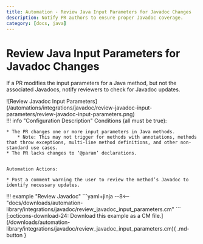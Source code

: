 ```yaml
---
title: Automation - Review Java Input Parameters for Javadoc Changes
description: Notify PR authors to ensure proper Javadoc coverage.
category: [docs, java]
---
```

# Review Java Input Parameters for Javadoc Changes

If a PR modifies the input parameters for a Java method, but not the associated Javadocs, notify reviewers to check for Javadoc updates.

<div class="automationImage" markdown="1">
![Review Javadoc Input Parameters](/automations/integrations/javadoc/review-javadoc-input-parameters/review-javadoc-input-parameters.png)
</div>
<div class="automationDescription" markdown="1">
!!! info "Configuration Description"
    Conditions (all must be true):

    * The PR changes one or more input parameters in Java methods.
        * Note: This may not trigger for methods with annotations, methods that throw exceptions, multi-line method definitions, and other non-standard use cases.
    * The PR lacks changes to ‘@param’ declarations.


    Automation Actions:

    * Post a comment warning the user to review the method’s Javadoc to identify necessary updates.

</div>
<div class="automationExample" markdown="1">
!!! example "Review Javadoc"
    ```yaml+jinja
    --8<-- "docs/downloads/automation-library/integrations/javadoc/review_javadoc_input_parameters.cm"
    ```
    <div class="result" markdown>
      <span>
      [:octicons-download-24: Download this example as a CM file.](/downloads/automation-library/integrations/javadoc/review_javadoc_input_parameters.cm){ .md-button }
      </span>
    </div>
</div>
